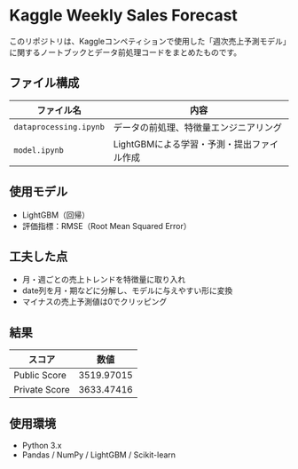 # Kaggle Weekly Sales Forecast

このリポジトリは、Kaggleコンペティションで使用した「週次売上予測モデル」に関するノートブックとデータ前処理コードをまとめたものです。

## ファイル構成

| ファイル名 | 内容 |
|-----------|------|
| `dataprocessing.ipynb` | データの前処理、特徴量エンジニアリング |
| `model.ipynb` | LightGBMによる学習・予測・提出ファイル作成 |

## 使用モデル

- LightGBM（回帰）
- 評価指標：RMSE（Root Mean Squared Error）

## 工夫した点

- 月・週ごとの売上トレンドを特徴量に取り入れ
- date列を月・期などに分解し、モデルに与えやすい形に変換
- マイナスの売上予測値は0でクリッピング

## 結果

| スコア | 数値 |
|--------|------|
| Public Score | 3519.97015 |
| Private Score | 3633.47416 |

## 使用環境

- Python 3.x
- Pandas / NumPy / LightGBM / Scikit-learn
